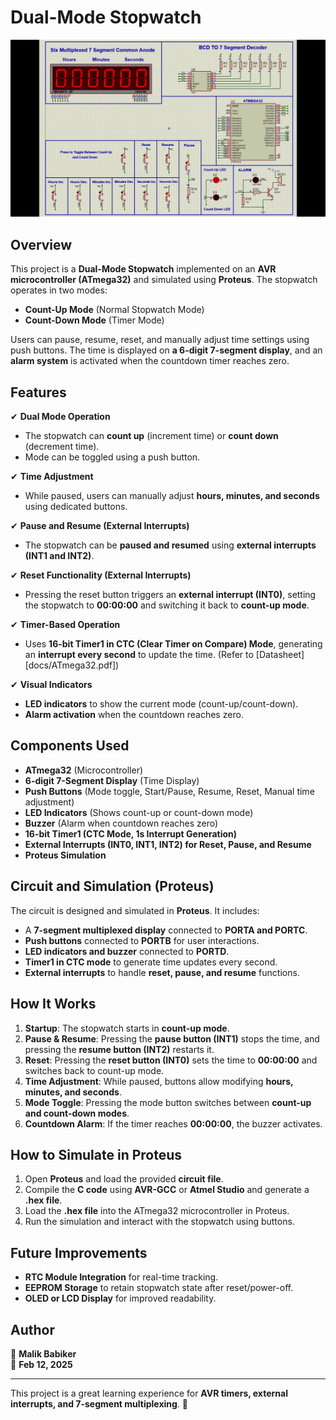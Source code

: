 # Dual-Mode Stopwatch  

![Dual Mode Stopwatch](Proteus/Dual_Stopwatch.gif) 

## Overview  
This project is a **Dual-Mode Stopwatch** implemented on an **AVR microcontroller (ATmega32)** and simulated using **Proteus**. The stopwatch operates in two modes:  

- **Count-Up Mode** (Normal Stopwatch Mode)  
- **Count-Down Mode** (Timer Mode)  

Users can pause, resume, reset, and manually adjust time settings using push buttons. The time is displayed on **a 6-digit 7-segment display**, and an **alarm system** is activated when the countdown timer reaches zero.  

## Features  
✔ **Dual Mode Operation**  
- The stopwatch can **count up** (increment time) or **count down** (decrement time).  
- Mode can be toggled using a push button.  

✔ **Time Adjustment**  
- While paused, users can manually adjust **hours, minutes, and seconds** using dedicated buttons.  

✔ **Pause and Resume (External Interrupts)**  
- The stopwatch can be **paused and resumed** using **external interrupts (INT1 and INT2)**.  

✔ **Reset Functionality (External Interrupts)**  
- Pressing the reset button triggers an **external interrupt (INT0)**, setting the stopwatch to **00:00:00** and switching it back to **count-up mode**.  

✔ **Timer-Based Operation**  
- Uses **16-bit Timer1 in CTC (Clear Timer on Compare) Mode**, generating an **interrupt every second** to update the time. (Refer to [Datasheet][docs/ATmega32.pdf])

✔ **Visual Indicators**  
- **LED indicators** to show the current mode (count-up/count-down).  
- **Alarm activation** when the countdown reaches zero.  

## Components Used  
- **ATmega32** (Microcontroller)  
- **6-digit 7-Segment Display** (Time Display)  
- **Push Buttons** (Mode toggle, Start/Pause, Resume, Reset, Manual time adjustment)  
- **LED Indicators** (Shows count-up or count-down mode)  
- **Buzzer** (Alarm when countdown reaches zero)  
- **16-bit Timer1 (CTC Mode, 1s Interrupt Generation)**  
- **External Interrupts (INT0, INT1, INT2) for Reset, Pause, and Resume**  
- **Proteus Simulation**  

## Circuit and Simulation (Proteus)  
The circuit is designed and simulated in **Proteus**. It includes:  
- A **7-segment multiplexed display** connected to **PORTA and PORTC**.  
- **Push buttons** connected to **PORTB** for user interactions.  
- **LED indicators and buzzer** connected to **PORTD**.  
- **Timer1 in CTC mode** to generate time updates every second.  
- **External interrupts** to handle **reset, pause, and resume** functions.  

## How It Works  
1. **Startup**: The stopwatch starts in **count-up mode**.  
2. **Pause & Resume**: Pressing the **pause button (INT1)** stops the time, and pressing the **resume button (INT2)** restarts it.  
3. **Reset**: Pressing the **reset button (INT0)** sets the time to **00:00:00** and switches back to count-up mode.  
4. **Time Adjustment**: While paused, buttons allow modifying **hours, minutes, and seconds**.  
5. **Mode Toggle**: Pressing the mode button switches between **count-up and count-down modes**.  
6. **Countdown Alarm**: If the timer reaches **00:00:00**, the buzzer activates.  

## How to Simulate in Proteus  
1. Open **Proteus** and load the provided **circuit file**.  
2. Compile the **C code** using **AVR-GCC** or **Atmel Studio** and generate a **.hex file**.  
3. Load the **.hex file** into the ATmega32 microcontroller in Proteus.  
4. Run the simulation and interact with the stopwatch using buttons.  

## Future Improvements  
- **RTC Module Integration** for real-time tracking.  
- **EEPROM Storage** to retain stopwatch state after reset/power-off.  
- **OLED or LCD Display** for improved readability.  

## Author  
👤 **Malik Babiker**  
📅 **Feb 12, 2025**  

---

This project is a great learning experience for **AVR timers, external interrupts, and 7-segment multiplexing**. 🚀
